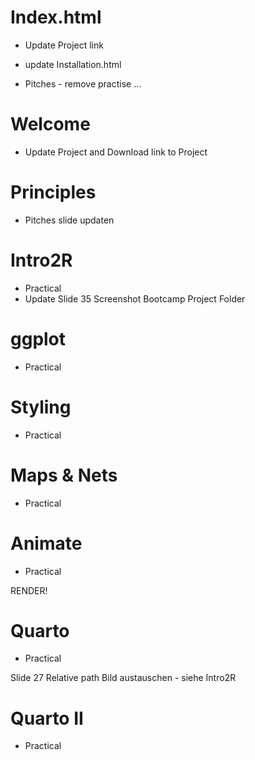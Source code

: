 # Index.html

- Update Project link
- update Installation.html

- Pitches - remove practise ... 

# Welcome

- Update Project and Download link to Project

# Principles 

- Pitches slide updaten 

# Intro2R

- Practical
- Update Slide 35 Screenshot Bootcamp Project Folder


# ggplot

- Practical

# Styling

- Practical


# Maps & Nets

- Practical

# Animate

- Practical

RENDER!

# Quarto

- Practical

Slide 27 Relative path Bild austauschen - siehe Intro2R

# Quarto II

- Practical

